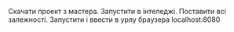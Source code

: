 Скачати проект з мастера. Запустити в інтеледжі. Поставити всі залежності. Запустити і ввести в урлу браузера localhost:8080
